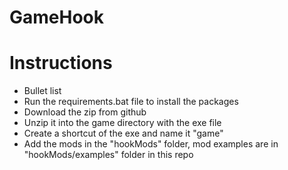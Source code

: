 # GameHook

# Instructions

* Bullet list
* Run the requirements.bat file to install the packages
* Download the zip from github
* Unzip it into the game directory with the exe file
* Create a shortcut of the exe and name it "game"
* Add the mods in the "hookMods" folder, mod examples are in "hookMods/examples" folder in this repo
